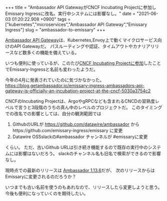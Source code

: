+++
title = "Ambassador API GatewayがCNCF Incubating Projectに参加しEmissary Ingressに改名。実行中システムには影響なし。"
date = "2021-06-03 01:20:22.908 +0900"
tags = ["kubernetes","microservices","Ambassador API Gateway","Emissary Ingress"]
slug = "ambassador-to-emissary"
+++

[Ambassador API Gateway](https://www.getambassador.io/products/api-gateway/)は、Kubernetes,Envoy上で動くマイクロサービス向けのAPI Gatewayだ。
パスルーティングや認証、タイムアウトやカナリアリリースなど数多くの機能を備えている。

いつも便利に使っているが、このたび[CNCF Incubating Projectに参加](https://blog.getambassador.io/emissary-ingress-ambassadors-api-gateway-is-officially-an-incubation-project-at-the-cncf-5030a3754c2)したことでEmissary-Ingressと名前も変わったようだ。

<!--more-->


今年の4月に発表されていたのに気づかなかった。
https://blog.getambassador.io/emissary-ingress-ambassadors-api-gateway-is-officially-an-incubation-project-at-the-cncf-5030a3754c2


CNCFのIncubating Projectは、ArgoやgRPCなども含まれるCNCDの習熟度レベルで言うと3段階のうちの真ん中のレベルのプロジェクトだ。
このタイミングでの改名での影響としては、自分の観測範囲では


1. GithubのURLが https://github.com/datawire/ambassador からhttps://github.com/emissary-ingress/emissary に変更
2. Datawire OSSslackの#ambassador チャンネルが #emissaryに変更


くらい。
ただ、古いGithub URLは引き続き機能するので既存の実行中のシステムには影響はないだろう。
slackのチャンネル名も旧名で検索ができるので影響なし。

現時点での最新のリリースは
[Ambassador 1.13.6](https://github.com/emissary-ingress/emissary/releases/tag/v1.13.6)だが、
次のリリースからはEmissaryに変更されるのだろうか？

いつまでも古い名前を使うのもあれなので、リリースしたら変更しようと思う。
今後も便利になっていくのを期待したい。
